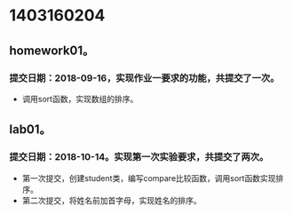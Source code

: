 # 1403160204
## homework01。
### 提交日期：2018-09-16，实现作业一要求的功能，共提交了一次。
* 调用sort函数，实现数组的排序。

## lab01。
### 提交日期：2018-10-14。实现第一次实验要求，共提交了两次。
* 第一次提交，创建student类，编写compare比较函数，调用sort函数实现排序。
* 第二次提交，将姓名前加首字母，实现姓名的排序。
